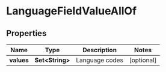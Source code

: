 

# LanguageFieldValueAllOf


## Properties

| Name | Type | Description | Notes |
|------------ | ------------- | ------------- | -------------|
|**values** | **Set&lt;String&gt;** | Language codes |  [optional] |



